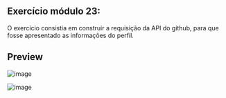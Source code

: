 ## Exercício módulo 23:
O exercício consistia em construir a requisição da API do github, para que fosse apresentado as informações do perfil.
## Preview

![image](https://github.com/DGzzzzz/Ajax_exercicio/assets/132670815/0d4b0f06-b8a6-4685-adb8-f5d5a26f134d)

![image](https://github.com/DGzzzzz/Ajax_exercicio/assets/132670815/f3870408-5f58-413c-a3f2-c2b58cf285f1)

